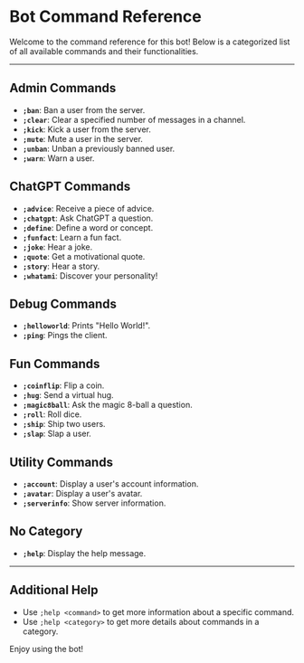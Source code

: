 # Bot Command Reference

Welcome to the command reference for this bot! Below is a categorized list of all available commands and their functionalities.

---

## Admin Commands
- **`;ban`**: Ban a user from the server.
- **`;clear`**: Clear a specified number of messages in a channel.
- **`;kick`**: Kick a user from the server.
- **`;mute`**: Mute a user in the server.
- **`;unban`**: Unban a previously banned user.
- **`;warn`**: Warn a user.

## ChatGPT Commands
- **`;advice`**: Receive a piece of advice.
- **`;chatgpt`**: Ask ChatGPT a question.
- **`;define`**: Define a word or concept.
- **`;funfact`**: Learn a fun fact.
- **`;joke`**: Hear a joke.
- **`;quote`**: Get a motivational quote.
- **`;story`**: Hear a story.
- **`;whatami`**: Discover your personality!

## Debug Commands
- **`;helloworld`**: Prints "Hello World!".
- **`;ping`**: Pings the client.

## Fun Commands
- **`;coinflip`**: Flip a coin.
- **`;hug`**: Send a virtual hug.
- **`;magic8ball`**: Ask the magic 8-ball a question.
- **`;roll`**: Roll dice.
- **`;ship`**: Ship two users.
- **`;slap`**: Slap a user.

## Utility Commands
- **`;account`**: Display a user's account information.
- **`;avatar`**: Display a user's avatar.
- **`;serverinfo`**: Show server information.

## No Category
- **`;help`**: Display the help message.

---

## Additional Help
- Use `;help <command>` to get more information about a specific command.
- Use `;help <category>` to get more details about commands in a category.

Enjoy using the bot!
